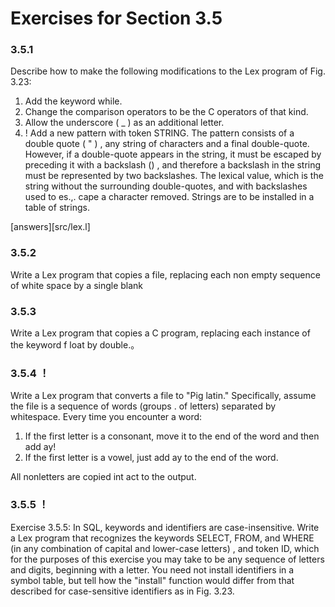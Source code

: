 # Exercises for Section 3.5

### 3.5.1

Describe how to make the following modifications to the Lex
program of Fig. 3.23:

1. Add the keyword while.
2. Change the comparison operators to be the C operators of that kind.
3. Allow the underscore ( _ ) as an additional letter.
4. ! Add a new pattern with token STRING. The pattern consists of a double­
quote ( " ) , any string of characters and a final double-quote. However,
if a double-quote appears in the string, it must be escaped by preceding
it with a backslash (\) , and therefore a backslash in the string must be
represented by two backslashes. The lexical value, which is the string
without the surrounding double-quotes, and with backslashes used to es.,.
cape a character removed. Strings are to be installed in a table of strings.

[answers][src/lex.l]

### 3.5.2

Write a Lex program that copies a file, replacing each non­
empty sequence of white space by a single blank

### 3.5.3

Write a Lex program that copies a C program, replacing each
instance of the keyword f loat by double.。

### 3.5.4 ！

Write a Lex program that converts a file to "Pig latin."
Specifically, assume the file is a sequence of words (groups . of letters) separated
by whitespace. Every time you encounter a word:

1. If the first letter is a consonant, move it to the end of the word and then
add ay!
2. If the first letter is a vowel, just add ay to the end of the word.

All nonletters are copied int act to the output.

### 3.5.5 ！

Exercise 3.5.5: In SQL, keywords and identifiers are case-insensitive. Write
a Lex program that recognizes the keywords SELECT, FROM, and WHERE (in any
combination of capital and lower-case letters) , and token ID, which for the
purposes of this exercise you may take to be any sequence of letters and digits,
beginning with a letter. You need not install identifiers in a symbol table, but
tell how the "install" function would differ from that described for case-sensitive
identifiers as in Fig. 3.23.
